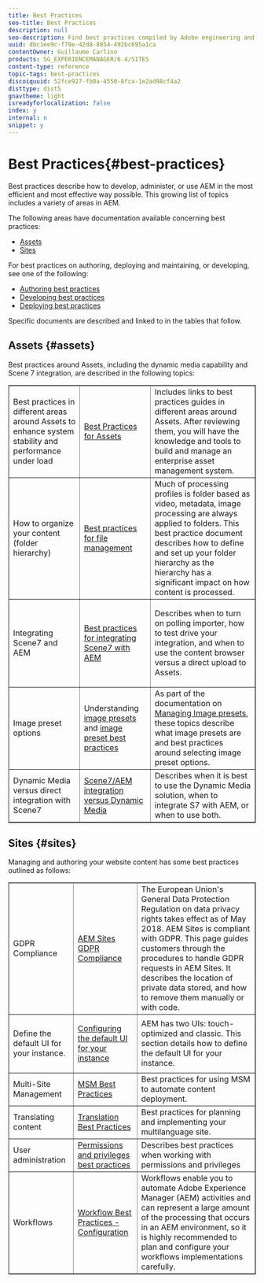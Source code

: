 ```yaml
---
title: Best Practices
seo-title: Best Practices
description: null
seo-description: Find best practices compiled by Adobe engineering and consulting teams to help administrators get up and running.
uuid: dbc1ee9c-f79e-42d8-8854-492bc695a1ca
contentOwner: Guillaume Carlino
products: SG_EXPERIENCEMANAGER/6.4/SITES
content-type: reference
topic-tags: best-practices
discoiquuid: 52fce927-fb0a-4550-8fca-1e2ad98cf4a2
disttype: dist5
gnavtheme: light
isreadyforlocalization: false
index: y
internal: n
snippet: y
---
```


# Best Practices{#best-practices}

Best practices describe how to develop, administer, or use AEM in the most efficient and most effective way possible. This growing list of topics includes a variety of areas in AEM.

The following areas have documentation available concerning best practices:

* [Assets](#assets)
* [Sites](#sites)

For best practices on authoring, deploying and maintaining, or developing, see one of the following:

* [Authoring best practices](../../authoring/using/best-practices.md)
* [Developing best practices](../../developing/using/best-practices.md)
* [Deploying best practices](../../deploying/using/best-practices.md)

Specific documents are described and linked to in the tables that follow. 

## Assets {#assets}

Best practices around Assets, including the dynamic media capability and Scene 7 integration, are described in the following topics:

<table border="1" cellpadding="1" cellspacing="0" width="100%"> 
 <tbody>
  <tr>
   <td>Best practices in different areas around Assets to enhance system stability and performance under load</td> 
   <td><a href="/content/help/en/experience-manager/6-4/assets/using/best-practices-for-assets">Best Practices for Assets</a></td> 
   <td>Includes links to best practices guides in different areas around Assets. After reviewing them, you will have the knowledge and tools to build and manage an enterprise asset management system.</td> 
  </tr>
  <tr>
   <td>How to organize your content (folder hierarchy)</td> 
   <td><a href="/content/help/en/experience-manager/6-4/assets/using/best-practices-for-file-management">Best practices for file management</a></td> 
   <td>Much of processing profiles is folder based as video, metadata, image processing are always applied to folders. This best practice document describes how to define and set up your folder hierarchy as the hierarchy has a significant impact on how content is processed. </td> 
  </tr>
  <tr>
   <td>Integrating Scene7 and AEM</td> 
   <td><a href="../../administering/using/scene7.md#bestpracticesforintegratingscene7withaem">Best practices for integrating Scene7 with AEM</a></td> 
   <td><p>Describes when to turn on polling importer, how to test drive your integration, and when to use the content browser versus a direct upload to Assets.</p> </td> 
  </tr>
  <tr>
   <td>Image preset options</td> 
   <td>Understanding <a href="/content/help/en/experience-manager/6-4/assets/using/managing-image-presets#Understandingimagepresets">image presets</a> and <a href="/content/help/en/experience-manager/6-4/assets/using/managing-image-presets#Imagepresetbestpractices">image preset best practices</a></td> 
   <td>As part of the documentation on <a href="/content/help/en/experience-manager/6-4/assets/using/managing-image-presets">Managing Image presets</a>, these topics describe what image presets are and best practices around selecting image preset options.</td> 
  </tr>
  <tr>
   <td>Dynamic Media versus direct integration with Scene7</td> 
   <td><a href="../../administering/using/scene7.md#aemscene7integrationversusdynamicmedia">Scene7/AEM integration versus Dynamic Media</a></td> 
   <td>Describes when it is best to use the Dynamic Media solution, when to integrate S7 with AEM, or when to use both.</td> 
  </tr>
 </tbody>
</table>

## Sites {#sites}

Managing and authoring your website content has some best practices outlined as follows:

<table border="1" cellpadding="1" cellspacing="0" width="100%"> 
 <tbody>
  <tr>
   <td>GDPR Compliance</td> 
   <td><a href="../../administering/using/gdpr-compliance-sites.md">AEM Sites GDPR Compliance</a></td> 
   <td>The European Union's General Data Protection Regulation on data privacy rights takes effect as of May 2018. AEM Sites is compliant with GDPR. This page guides customers through the procedures to handle GDPR requests in AEM Sites. It describes the location of private data stored, and how to remove them manually or with code.</td> 
  </tr>
  <tr>
   <td>Define the default UI for your instance.</td> 
   <td><p><a href="../../authoring/using/select-ui.md#configuringthedefaultuiforyourinstance">Configuring the default UI for your instance</a></p> </td> 
   <td>AEM has two UIs: touch-optimized and classic. This section details how to define the default UI for your instance.</td> 
  </tr>
  <tr>
   <td>Multi-Site Management</td> 
   <td><a href="../../administering/using/msm-best-practices.md">MSM Best Practices</a></td> 
   <td>Best practices for using MSM to automate content deployment. </td> 
  </tr>
  <tr>
   <td>Translating content</td> 
   <td><a href="../../administering/using/tc-bp.md">Translation Best Practices</a></td> 
   <td>Best practices for planning and implementing your multilanguage site.</td> 
  </tr>
  <tr>
   <td>User administration</td> 
   <td><a href="../../administering/using/security.md#bestpractices">Permissions and privileges best practices</a></td> 
   <td>Describes best practices when working with permissions and privileges </td> 
  </tr>
  <tr>
   <td>Workflows</td> 
   <td><a href="../../developing/using/workflows-best-practices.md#configuration">Workflow Best Practices - Configuration</a></td> 
   <td>Workflows enable you to automate Adobe Experience Manager (AEM) activities and can represent a large amount of the processing that occurs in an AEM environment, so it is highly recommended to plan and configure your workflows implementations carefully.</td> 
  </tr>
 </tbody>
</table>

